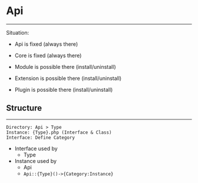 # Api
--------

Situation:

- Api is fixed (always there)
- Core is fixed (always there)


- Module is possible there (install/uninstall)
- Extension is possible there (install/uninstall)
- Plugin is possible there (install/uninstall)

## Structure
------------

    Directory: Api > Type
    Instance: {Type}.php (Interface & Class)
    Interface: Define Category

- Interface used by
	- Type
- Instance used by
	- Api
	- ```Api::{Type}()->{Category:Instance}```

